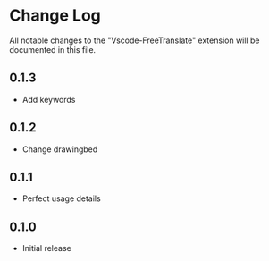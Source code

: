 # Change Log

All notable changes to the "Vscode-FreeTranslate" extension will be documented in this file.
## 0.1.3

- Add keywords

## 0.1.2

- Change drawingbed

## 0.1.1

- Perfect usage details

## 0.1.0

- Initial release
